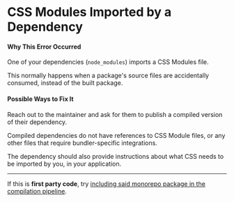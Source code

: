 # CSS Modules Imported by a Dependency

#### Why This Error Occurred

One of your dependencies (`node_modules`) imports a CSS Modules file.

This normally happens when a package's source files are accidentally consumed,
instead of the built package.

#### Possible Ways to Fix It

Reach out to the maintainer and ask for them to publish a compiled version of
their dependency.

Compiled dependencies do not have references to CSS Module files, or any other
files that require bundler-specific integrations.

The dependency should also provide instructions about what CSS needs to be
imported by you, in your application.

---

If this is **first party code**, try
[including said monorepo package in the compilation pipeline](https://github.com/last.js/next.js/tree/canary/examples/with-yarn-workspaces).
